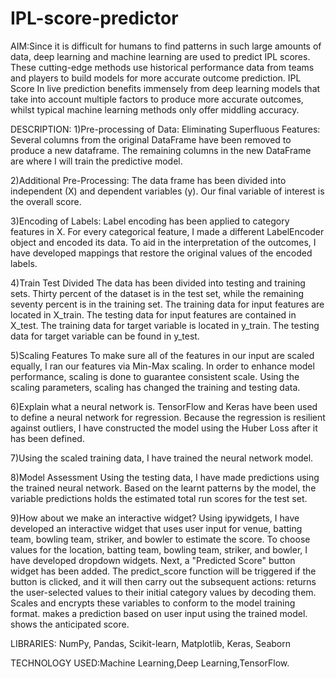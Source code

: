 # IPL-score-predictor

AIM:Since it is difficult for humans to find patterns in such large amounts of data, deep learning and machine learning are used to predict IPL scores. These cutting-edge methods use historical performance data from teams and players to build models for more accurate outcome prediction. IPL Score In live prediction benefits immensely from deep learning models that take into account multiple factors to produce more accurate outcomes, whilst typical machine learning methods only offer middling accuracy.

DESCRIPTION:
1)Pre-processing of Data: 
  Eliminating Superfluous Features:
  Several columns from the original DataFrame have been removed to produce a new dataframe.
  The remaining columns in the new DataFrame are where  I will train the predictive model.

2)Additional Pre-Processing:
  The data frame has been divided into independent (X) and dependent variables (y). Our final variable of interest is the overall score. 

3)Encoding of Labels:
  Label encoding has been applied to category features in X.
  For every categorical feature, I  made a different LabelEncoder object and encoded its data.
  To aid in the interpretation of the outcomes, I have developed mappings that restore the original values of the encoded labels.  

4)Train Test Divided
  The data has been divided into testing and training sets. Thirty percent of the dataset is in the test set, while the remaining seventy 
  percent is in the training set.
  The training data for input features are located in X_train.
  The testing data for input features are contained in X_test.
  The training data for target variable is located in y_train.
  The testing data for target variable can be found in y_test.

5)Scaling Features
  To make sure all of the features in our input are scaled equally, I ran our features via Min-Max scaling.
  In order to enhance model performance, scaling is done to guarantee consistent scale.
  Using the scaling parameters, scaling has changed the training and testing data.

6)Explain what a neural network is.
  TensorFlow and Keras have been used to define a neural network for regression.
  Because the regression is resilient against outliers, I have constructed the model using the Huber Loss after it has been defined.

7)Using the scaled training data, I have trained the neural network model.

8)Model Assessment
  Using the testing data, I have made predictions using the trained neural network.
  Based on the learnt patterns by the model, the variable predictions holds the estimated total run scores for the test set.

9)How about we make an interactive widget?
  Using ipywidgets, I have developed an interactive widget that uses user input for venue, batting team, bowling team, striker, and bowler 
  to estimate the score.
  To choose values for the location, batting team, bowling team, striker, and bowler, I have developed dropdown widgets.
  Next, a "Predicted Score" button widget has been added. The predict_score function will be triggered if the button is clicked, and it will 
  then carry out the subsequent actions:
  returns the user-selected values to their initial category values by decoding them.
  Scales and encrypts these variables to conform to the model training format.
  makes a prediction based on user input using the trained model.
  shows the anticipated score.

LIBRARIES:
  NumPy,
  Pandas,
  Scikit-learn,
  Matplotlib,
  Keras,
  Seaborn

TECHNOLOGY USED:Machine Learning,Deep Learning,TensorFlow.  
